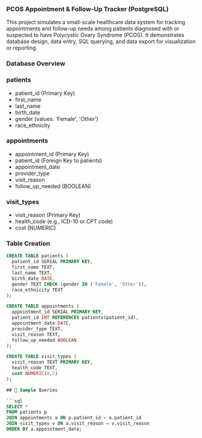 ### PCOS Appointment & Follow-Up Tracker (PostgreSQL)

This project simulates a small-scale healthcare data system for tracking appointments and follow-up needs among patients diagnosed with or suspected to have Polycystic Ovary Syndrome (PCOS). It demonstrates database design, data entry, SQL querying, and data export for visualization or reporting.

### Database Overview

### patients
- patient_id (Primary Key)
- first_name
- last_name
- birth_date
- gender (values: 'Female', 'Other')
- race_ethnicity

### appointments
- appointment_id (Primary Key)
- patient_id (Foreign Key to patients)
- appointment_date
- provider_type
- visit_reason
- follow_up_needed (BOOLEAN)

### visit_types
- visit_reason (Primary Key)
- health_code (e.g., ICD-10 or CPT code)
- cost (NUMERIC)

### Table Creation

```sql
CREATE TABLE patients (
  patient_id SERIAL PRIMARY KEY,
  first_name TEXT,
  last_name TEXT,
  birth_date DATE,
  gender TEXT CHECK (gender IN ('Female', 'Other')),
  race_ethnicity TEXT
);

CREATE TABLE appointments (
  appointment_id SERIAL PRIMARY KEY,
  patient_id INT REFERENCES patients(patient_id),
  appointment_date DATE,
  provider_type TEXT,
  visit_reason TEXT,
  follow_up_needed BOOLEAN
);

CREATE TABLE visit_types (
  visit_reason TEXT PRIMARY KEY,
  health_code TEXT,
  cost NUMERIC(8,2)
);

## 🧪 Sample Queries

```sql
SELECT *
FROM patients p
JOIN appointments a ON p.patient_id = a.patient_id
JOIN visit_types v ON a.visit_reason = v.visit_reason
ORDER BY a.appointment_date;

